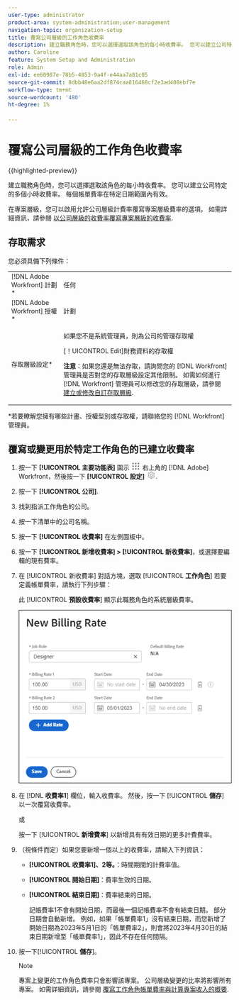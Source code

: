 ```yaml
---
user-type: administrator
product-area: system-administration;user-management
navigation-topic: organization-setup
title: 覆寫公司層級的工作角色收費率
description: 建立職務角色時，您可以選擇選取該角色的每小時收費率。 您可以建立公司特定的每小時收費率。
author: Caroline
feature: System Setup and Administration
role: Admin
exl-id: ee60987e-78b5-4853-9a4f-e44aa7a81c05
source-git-commit: 8dbb48e6aa2df874caa816468cf2e3ad408ebf7e
workflow-type: tm+mt
source-wordcount: '480'
ht-degree: 1%

---
```


# 覆寫公司層級的工作角色收費率

{{highlighted-preview}}

建立職務角色時，您可以選擇選取該角色的每小時收費率。 <span class="preview">您可以建立公司特定的多個小時收費率。 每個帳單費率在特定日期範圍內有效。</span>

在專案層級，您可以啟用允許公司層級計費率覆寫專案層級費率的選項。 如需詳細資訊，請參閱 [以公司層級的收費率覆寫專案層級的收費率](../../../manage-work/projects/project-finances/override-project-level-with-company-level-billing-rates.md).

## 存取需求

您必須具備下列條件：

<table style="table-layout:auto"> 
 <col> 
 <col> 
 <tbody> 
  <tr> 
   <td role="rowheader">[!DNL Adobe Workfront] 計劃*</td> 
   <td> <p>任何 </p> </td> 
  </tr> 
  <tr> 
   <td role="rowheader">[!DNL Adobe Workfront] 授權*</td> 
   <td>計劃</td> 
  </tr> 
  <tr> 
   <td role="rowheader">存取層級設定*</td> 
   <td> <p>如果您不是系統管理員，則為公司的管理存取權</p> <p>[！UICONTROL Edit]財務資料的存取權</p> <p><b>注意</b>：如果您還是無法存取，請詢問您的 [!DNL Workfront] 管理員是否對您的存取層級設定其他限制。 如需如何進行 [!DNL Workfront] 管理員可以修改您的存取層級，請參閱 <a href="../../../administration-and-setup/add-users/configure-and-grant-access/create-modify-access-levels.md" class="MCXref xref">建立或修改自訂存取層級</a>.</p> </td> 
  </tr> 
 </tbody> 
</table>

&#42;若要瞭解您擁有哪些計畫、授權型別或存取權，請聯絡您的 [!DNL Workfront] 管理員。

## 覆寫或變更用於特定工作角色的已建立收費率

1. 按一下 **[!UICONTROL 主要功能表]** 圖示 ![](assets/main-menu-icon.png) 右上角的 [!DNL Adobe] Workfront，然後按一下 **[!UICONTROL 設定]** ![](assets/gear-icon-settings.png).

1. 按一下 **[!UICONTROL 公司]**.
1. 找到指派工作角色的公司。
1. <span class="preview">按一下清單中的公司名稱。</span>
1. <span class="preview">按一下 **[!UICONTROL 收費率]** 在左側面板中。</span>
1. <span class="preview">按一下 **[!UICONTROL 新增收費率] > [!UICONTROL 新收費率]**，或選擇要編輯的現有費率。</span>
1. <span class="preview">在 [!UICONTROL 新收費率] 對話方塊，選取 [!UICONTROL **工作角色**] 若要定義帳單費率，請執行下列步驟：</span>

   <span class="preview">此 [!UICONTROL **預設收費率**] 顯示此職務角色的系統層級費率。</span>

   <span class="preview">![新增收費率對話方塊](assets/date-effective-billing-rates-for-company.png)</span>

1. <span class="preview">在 [!DNL **收費率1**] 欄位，輸入收費率。 然後，按一下 [!UICONTROL **儲存**] 以一次覆寫收費率。</span>

   <span class="preview">或</span>

   <span class="preview">按一下 [!UICONTROL **新增費率**] 以新增具有有效日期的更多計費費率。</span>

1. <span class="preview">（視條件而定）如果您要新增一個以上的收費率，請輸入下列資訊：</span>

   * <span class="preview">**[!UICONTROL 收費率1]、2等。**：時間期間的計費率值。</span>
   * <span class="preview">**[!UICONTROL 開始日期&#x200B;]**：費率生效的日期。</span>
   * <span class="preview">**[!UICONTROL 結束日期&#x200B;]**：費率結束的日期。</span>

     <span class="preview">記帳費率1不會有開始日期，而最後一個記帳費率不會有結束日期。 部分日期會自動新增。 例如，如果「帳單費率1」沒有結束日期，而您新增了開始日期為2023年5月1日的「帳單費率2」，則會將2023年4月30日的結束日期新增至「帳單費率1」，因此不存在任何間隔。</span>

1. <span class="preview">按一下&#x200B;[!UICONTROL **儲存**]。</span>

   >[!NOTE]
   >
   >專案上變更的工作角色費率只會影響該專案。 公司層級變更的比率將影響所有專案。 如需詳細資訊，請參閱 [覆寫工作角色帳單費率與計算專案收入的概要](../../../manage-work/projects/project-finances/override-role-billing-rates-and-calculate-project-revenue.md).

